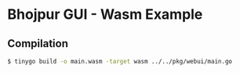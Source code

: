 # Bhojpur GUI - Wasm Example

## Compilation

```bash
$ tinygo build -o main.wasm -target wasm ../../pkg/webui/main.go
```
